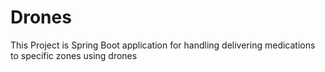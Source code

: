 # Drones
This Project is Spring Boot application for handling delivering medications to specific zones using drones
